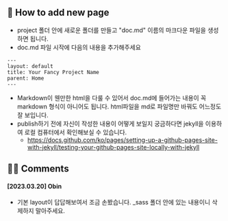 ## 🤔️ How to add new page
- project 폴더 안에 새로운 폴더를 만들고 "doc.md" 이름의 마크다운 파일을 생성하면 됩니다.
- doc.md 파일 시작에 다음의 내용을 추가해주세요
```
---
layout: default
title: Your Fancy Project Name
parent: Home
---
```
- Markdown이 웬만한 html을 다룰 수 있어서 doc.md에 들어가는 내용이 꼭 markdown 형식이 아니어도 됩니다. html파일을 md로 파일명만 바꿔도 어느정도 잘 보입니다.
- publish하기 전에 자신이 작성한 내용이 어떻게 보일지 궁금하다면 jekyll을 이용하여 로컬 컴퓨터에서 확인해보실 수 있습니다.
  - https://docs.github.com/ko/pages/setting-up-a-github-pages-site-with-jekyll/testing-your-github-pages-site-locally-with-jekyll

## 🙇‍♀️️ Comments
#### [2023.03.20] Obin
- 기본 layout이 답답해보여서 조금 손봤습니다. _sass 폴더 안에 있는 내용이니 삭제하지 말아주세요.

